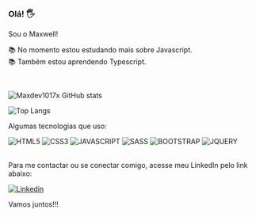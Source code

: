 ### Olá! 🖐️
Sou o Maxwell! 

📚 No momento estou estudando mais sobre Javascript. <br>
📚 Também estou aprendendo Typescript.


<br>

![Maxdev1017x GitHub stats](https://github-readme-stats.vercel.app/api?username=Maxdev1017x&show_icons=true&theme=radical)


![Top Langs](https://github-readme-stats.vercel.app/api/top-langs/?username=Maxdev1017x&theme=radical&hide_progress=true)




Algumas tecnologias que uso:


![HTML5](https://img.shields.io/badge/HTML5-E34F26?style=for-the-badge&logo=html5&logoColor=white)
![CSS3](https://img.shields.io/badge/CSS3-1572B6?style=for-the-badge&logo=css3&logoColor=white)
![JAVASCRIPT](https://img.shields.io/badge/JavaScript-F7DF1E?style=for-the-badge&logo=javascript&logoColor=black)
![SASS](https://img.shields.io/badge/Sass-CC6699?style=for-the-badge&logo=sass&logoColor=white)
![BOOTSTRAP](https://img.shields.io/badge/Bootstrap-563D7C?style=for-the-badge&logo=bootstrap&logoColor=white)
![JQUERY](https://img.shields.io/badge/jQuery-0769AD?style=for-the-badge&logo=jquery&logoColor=white)
<br>
<br>

Para me contactar ou se conectar comigo, acesse meu LinkedIn pelo link abaixo:


[![Linkedin](https://img.shields.io/badge/LinkedIn-0077B5?style=for-the-badge&logo=linkedin&logoColor=white)](https://linkedin.com/in/maxwell0010)


Vamos juntos!!!

 

